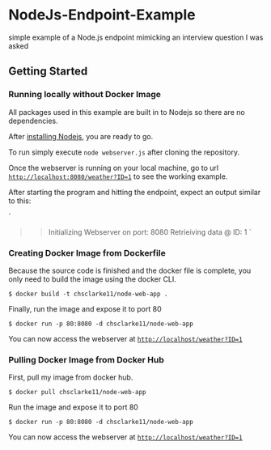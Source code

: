 # NodeJs-Endpoint-Example
simple example of a Node.js endpoint mimicking an interview question I was asked

## Getting Started

### Running locally without Docker Image

All packages used in this example are built in to Nodejs so there are no dependencies.

After [installing Nodejs](https://nodejs.org/en/download/), you are ready to go.

To run simply execute `node webserver.js` after cloning the repository.

Once the webserver is running on your local machine, go to url [`http://localhost:8080/weather?ID=1`](http://localhost:8080/weather?ID=1) to see the working example.

After starting the program and hitting the endpoint, expect an output similar to this:

`
>> Initializing Webserver on port: 8080
>> Retrieiving data @ ID: 1
`
### Creating Docker Image from Dockerfile

Because the source code is finished and the docker file is complete, you only need to build the image using the docker CLI.

`$ docker build -t chsclarke11/node-web-app .`

Finally, run the image and expose it to port 80 

`$ docker run -p 80:8080 -d chsclarke11/node-web-app`

You can now access the webserver at [`http://localhost/weather?ID=1`](http://localhost/weather?ID=1)

### Pulling Docker Image from Docker Hub

First, pull my image from docker hub.

`$ docker pull chsclarke11/node-web-app`

Run the image and expose it to port 80 

`$ docker run -p 80:8080 -d chsclarke11/node-web-app`

You can now access the webserver at [`http://localhost/weather?ID=1`](http://localhost/weather?ID=1)


